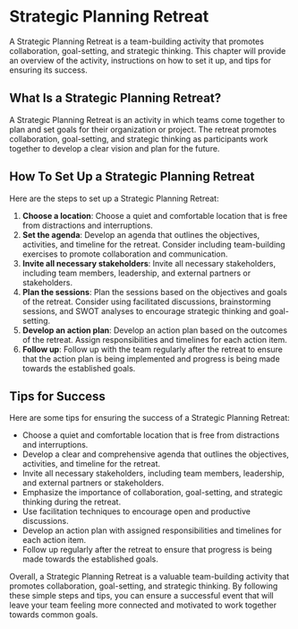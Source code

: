 Strategic Planning Retreat
=============================================================

A Strategic Planning Retreat is a team-building activity that promotes collaboration, goal-setting, and strategic thinking. This chapter will provide an overview of the activity, instructions on how to set it up, and tips for ensuring its success.

What Is a Strategic Planning Retreat?
-------------------------------------

A Strategic Planning Retreat is an activity in which teams come together to plan and set goals for their organization or project. The retreat promotes collaboration, goal-setting, and strategic thinking as participants work together to develop a clear vision and plan for the future.

How To Set Up a Strategic Planning Retreat
------------------------------------------

Here are the steps to set up a Strategic Planning Retreat:

1. **Choose a location**: Choose a quiet and comfortable location that is free from distractions and interruptions.
2. **Set the agenda**: Develop an agenda that outlines the objectives, activities, and timeline for the retreat. Consider including team-building exercises to promote collaboration and communication.
3. **Invite all necessary stakeholders**: Invite all necessary stakeholders, including team members, leadership, and external partners or stakeholders.
4. **Plan the sessions**: Plan the sessions based on the objectives and goals of the retreat. Consider using facilitated discussions, brainstorming sessions, and SWOT analyses to encourage strategic thinking and goal-setting.
5. **Develop an action plan**: Develop an action plan based on the outcomes of the retreat. Assign responsibilities and timelines for each action item.
6. **Follow up**: Follow up with the team regularly after the retreat to ensure that the action plan is being implemented and progress is being made towards the established goals.

Tips for Success
----------------

Here are some tips for ensuring the success of a Strategic Planning Retreat:

* Choose a quiet and comfortable location that is free from distractions and interruptions.
* Develop a clear and comprehensive agenda that outlines the objectives, activities, and timeline for the retreat.
* Invite all necessary stakeholders, including team members, leadership, and external partners or stakeholders.
* Emphasize the importance of collaboration, goal-setting, and strategic thinking during the retreat.
* Use facilitation techniques to encourage open and productive discussions.
* Develop an action plan with assigned responsibilities and timelines for each action item.
* Follow up regularly after the retreat to ensure that progress is being made towards the established goals.

Overall, a Strategic Planning Retreat is a valuable team-building activity that promotes collaboration, goal-setting, and strategic thinking. By following these simple steps and tips, you can ensure a successful event that will leave your team feeling more connected and motivated to work together towards common goals.
